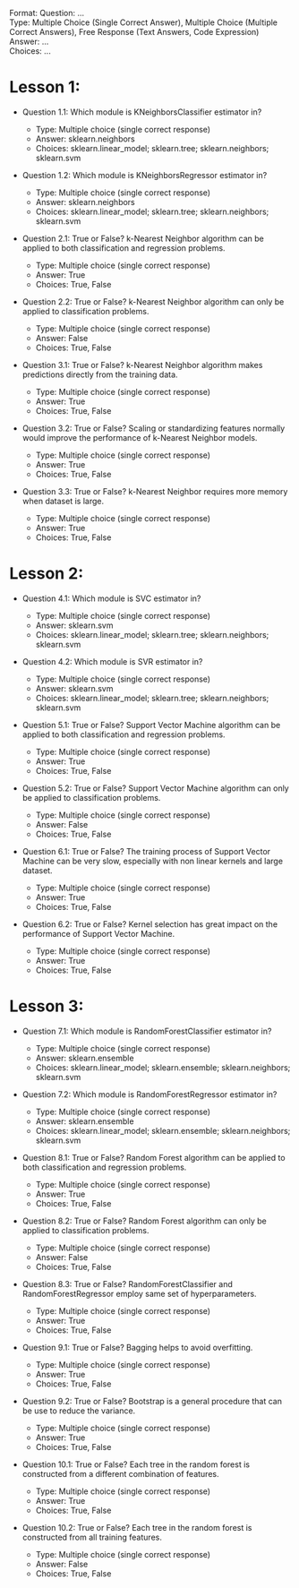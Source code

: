 Format:
Question: ...  
Type: Multiple Choice (Single Correct Answer),  Multiple Choice (Multiple Correct Answers), Free Response (Text Answers, Code Expression)
Answer: ...  
Choices: ...  

# Lesson 1:
- Question 1.1: Which module is KNeighborsClassifier estimator in?
  - Type: Multiple choice (single correct response)
  - Answer: sklearn.neighbors
  - Choices: sklearn.linear_model; sklearn.tree; sklearn.neighbors; sklearn.svm
- Question 1.2: Which module is KNeighborsRegressor estimator in?
  - Type: Multiple choice (single correct response)
  - Answer: sklearn.neighbors
  - Choices: sklearn.linear_model; sklearn.tree; sklearn.neighbors; sklearn.svm

- Question 2.1: True or False? k-Nearest Neighbor algorithm can be applied to both classification and regression problems.
  - Type: Multiple choice (single correct response)
  - Answer: True
  - Choices: True, False
- Question 2.2: True or False? k-Nearest Neighbor algorithm can only be applied to classification problems.
  - Type: Multiple choice (single correct response)
  - Answer: False
  - Choices: True, False

- Question 3.1: True or False? k-Nearest Neighbor algorithm makes predictions directly from the training data.
  - Type: Multiple choice (single correct response)
  - Answer: True
  - Choices: True, False
- Question 3.2: True or False? Scaling or standardizing features normally would improve the performance of k-Nearest Neighbor models.
  - Type: Multiple choice (single correct response)
  - Answer: True
  - Choices: True, False
- Question 3.3: True or False? k-Nearest Neighbor requires more memory when dataset is large.
  - Type: Multiple choice (single correct response)
  - Answer: True
  - Choices: True, False


# Lesson 2:
- Question 4.1: Which module is SVC estimator in?
  - Type: Multiple choice (single correct response)
  - Answer: sklearn.svm
  - Choices: sklearn.linear_model; sklearn.tree; sklearn.neighbors; sklearn.svm
- Question 4.2: Which module is SVR estimator in?
  - Type: Multiple choice (single correct response)
  - Answer: sklearn.svm
  - Choices: sklearn.linear_model; sklearn.tree; sklearn.neighbors; sklearn.svm

- Question 5.1: True or False? Support Vector Machine algorithm can be applied to both classification and regression problems.
  - Type: Multiple choice (single correct response)
  - Answer: True
  - Choices: True, False
- Question 5.2: True or False? Support Vector Machine algorithm can only be applied to classification problems.
  - Type: Multiple choice (single correct response)
  - Answer: False
  - Choices: True, False

- Question 6.1: True or False? The training process of Support Vector Machine can be very slow, especially with non linear kernels and large dataset.
  - Type: Multiple choice (single correct response)
  - Answer: True
  - Choices: True, False
- Question 6.2: True or False? Kernel selection has great impact on the performance of Support Vector Machine.
  - Type: Multiple choice (single correct response)
  - Answer: True
  - Choices: True, False

# Lesson 3:
- Question 7.1: Which module is RandomForestClassifier estimator in?
  - Type: Multiple choice (single correct response)
  - Answer: sklearn.ensemble
  - Choices: sklearn.linear_model; sklearn.ensemble; sklearn.neighbors; sklearn.svm
- Question 7.2: Which module is RandomForestRegressor estimator in?
  - Type: Multiple choice (single correct response)
  - Answer: sklearn.ensemble
  - Choices: sklearn.linear_model; sklearn.ensemble; sklearn.neighbors; sklearn.svm

- Question 8.1: True or False? Random Forest algorithm can be applied to both classification and regression problems.
  - Type: Multiple choice (single correct response)
  - Answer: True
  - Choices: True, False
- Question 8.2: True or False? Random Forest algorithm can only be applied to classification problems.
  - Type: Multiple choice (single correct response)
  - Answer: False
  - Choices: True, False
- Question 8.3: True or False? RandomForestClassifier and RandomForestRegressor employ same set of hyperparameters.
  - Type: Multiple choice (single correct response)
  - Answer: True
  - Choices: True, False

- Question 9.1: True or False? Bagging helps to avoid overfitting.
  - Type: Multiple choice (single correct response)
  - Answer: True
  - Choices: True, False
- Question 9.2: True or False? Bootstrap is a general procedure that can be use to reduce the variance.
  - Type: Multiple choice (single correct response)
  - Answer: True
  - Choices: True, False

- Question 10.1: True or False? Each tree in the random forest is constructed from a different combination of features.
  - Type: Multiple choice (single correct response)
  - Answer: True
  - Choices: True, False
- Question 10.2: True or False? Each tree in the random forest is constructed from all training features.
  - Type: Multiple choice (single correct response)
  - Answer: False
  - Choices: True, False
